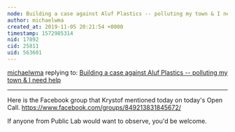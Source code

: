 ```yaml
---
node: Building a case against Aluf Plastics -- polluting my town & I need help
author: michaelwma
created_at: 2019-11-05 20:21:54 +0000
timestamp: 1572985314
nid: 17892
cid: 25811
uid: 563601
---
```




[michaelwma](../profile/michaelwma) replying to: [Building a case against Aluf Plastics -- polluting my town & I need help](../notes/michaelwma/12-14-2018/building-a-case-against-aluf-plastics-polluting-my-town-i-need-help)

----
Here is the Facebook group that Krystof mentioned today on today's Open Call. 
https://www.facebook.com/groups/849213831845672/

If anyone from Public Lab would want to observe, you'd be welcome.